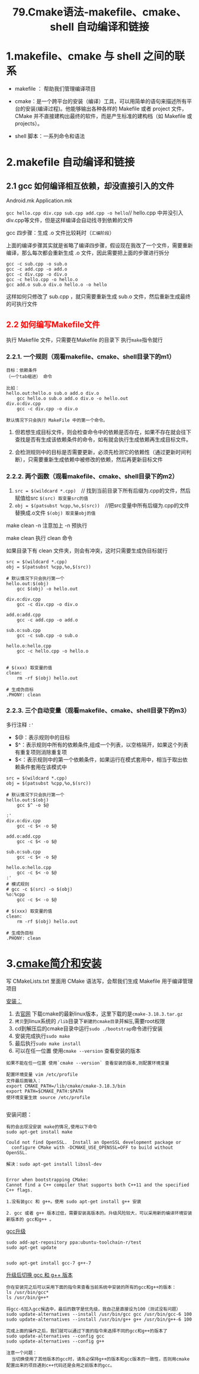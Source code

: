 # <center>79.Cmake语法-makefile、cmake、shell 自动编译和链接<center>

# 1.makefile、cmake 与 shell 之间的联系

- makefile ： 帮助我们管理编译项目   

- cmake：是一个跨平台的安装（编译）工具，可以用简单的语句来描述所有平台的安装(编译过程)。他能够输出各种各样的 Makefile 或者 project 文件，CMake 并不直接建构出最终的软件，而是产生标准的建构档（如 Makefile 或 projects）。

- shell 脚本：一系列命令和语法

# 2.makefile 自动编译和链接

## 2.1 gcc 如何编译相互依赖，却没直接引入的文件

Android.mk  Application.mk 

` gcc hello.cpp div.cpp sub.cpp add.cpp -o hello `// hello.cpp 中并没引入 div.cpp等文件，但是这样编译会自动找寻到依赖的文件

gcc 四步骤：生成 .o 文件比较耗时（`汇编阶段`）

上面的编译步骤其实就是省略了编译四步骤，假设现在我改了一个文件，需要重新编译，那么每次都会重新生成 .o 文件，因此需要把上面的步骤进行拆分

```
gcc -c sub.cpp -o sub.o
gcc -c add.cpp -o add.o
gcc -c div.cpp -o div.o
gcc -c hello.cpp -o hello.o
gcc add.o sub.o div.o hello.o -o hello
```

这样如何只修改了 sub.cpp ，就只需要重新生成 sub.o 文件，然后重新生成最终的可执行文件

## <font color=red>2.2 如何编写Makefile文件</font>

执行 Makefile 文件，只需要在Makefile 的目录下 执行`make`指令就行

### 2.2.1. 一个规则（观看makefile、cmake、shell目录下的m1）

```
目标：依赖条件
（一个tab缩进） 命令

比如：
hello.out:hello.o sub.o add.o div.o
	gcc hello.o sub.o add.o div.o -o hello.out
div.o:div.cpp
	gcc -c div.cpp -o div.o
```

`默认情况下只会执行 MakeFile 中的第一个命令。`

1. 但若想生成目标文件，则会检查命令中的依赖是否存在，如果不存在就会往下查找是否有生成该依赖条件的命令，如有就会执行生成依赖再生成目标文件。

2. 会检测规则中的目标是否需要更新，必须先检测它的依赖性（通过更新时间判断），只需要重新生成依赖中被修改的依赖，然后再更新目标文件


### 2.2.2. 两个函数（观看makefile、cmake、shell目录下的m2）

1. `src = $(wildcard *.cpp)`　// 找到当前目录下所有后缀为.cpp的文件，然后赋值给src `$(src) 取变量src的值`
2. `obj = $(patsubst %cpp,%o,$(src))`　//把src变量中所有后缀为.cpp的文件替换成.o文件 `$(obj) 取变量obj的值`

make clean -n 注意加上 -n 预执行

make clean 执行 clean 命令

如果目录下有 clean 文件夹，则会有冲突，这时只需要生成伪目标就行

```
src = $(wildcard *.cpp)
obj = $(patsubst %cpp,%o,$(src))

# 默认情况下只会执行第一个
hello.out:$(obj)
	gcc $(obj) -o hello.out

div.o:div.cpp
	gcc -c div.cpp -o div.o

add.o:add.cpp
	gcc -c add.cpp -o add.o

sub.o:sub.cpp
	gcc -c sub.cpp -o sub.o

hello.o:hello.cpp
	gcc -c hello.cpp -o hello.o


# $(xxx) 取变量的值
clean:
	rm -rf $(obj) hello.out	

# 生成伪目标
.PHONY: clean
```


### 2.2.3. 三个自动变量（观看makefile、cmake、shell目录下的m3）

多行注释 `:'`

- $@：表示规则中的目标
- $^：表示规则中所有的依赖条件,组成一个列表，以空格隔开，如果这个列表有重复项则消除重复项
- $<：表示规则中的第一个依赖条件，如果运行在模式套用中，相当于取出依赖条件套用在该模式中

```
src = $(wildcard *.cpp)
obj = $(patsubst %cpp,%o,$(src))

# 默认情况下只会执行第一个
hello.out:$(obj)
	gcc $^ -o $@ 

:'
div.o:div.cpp
	gcc -c $< -o $@

add.o:add.cpp
	gcc -c $< -o $@

sub.o:sub.cpp
	gcc -c $< -o $@

hello.o:hello.cpp
	gcc -c $< -o $@
:'
# 模式规则
# gcc -c $(src) -o $(obj)
%o:%cpp
	gcc -c $< -o $@ 

# $(xxx) 取变量的值
clean:
	rm -rf $(obj) hello.out	

# 生成伪目标
.PHONY: clean
```


# 3.[cmake简介和安装](https://www.jianshu.com/p/528eeb266f83)

写 CMakeLists.txt 里面用 CMake 语法写，会帮我们生成 Makefile 用于编译管理项目

[安装：](https://blog.csdn.net/qq_27525611/article/details/104651517)

1. 去[官网](https://cmake.org/download/) 下载cmake的最新linux版本，这里下载的是`cmake-3.18.3.tar.gz`
2. `拷贝`到linux系统的 `/lib`目录下`新建的cmake目录`并`解压`,需要root权限
3. cd到解压后的cmake目录中运行`sudo ./bootstrap`命令进行安装
4. 安装完成执行`sudo make`
5. 最后执行`sudo make install`
6. 可以在任一位置 使用`cmake --version` 查看安装的版本

```
如果不能在任一位置 使用`cmake --version` 查看安装的版本,则配置环境变量

配置环境变量 vim /etc/profile
文件最后面输入：
export CMAKE_PATH=/lib/cmake/cmake-3.18.3/bin
export PATH=$CMAKE_PATH:$PATH
使环境变量生效 source /etc/profile


```

安装问题：

```
有的会出现没安装 make的情况,使用以下命令
sudo apt-get install make

Could not find OpenSSL.  Install an OpenSSL development package or
  configure CMake with -DCMAKE_USE_OPENSSL=OFF to build without OpenSSL.

解决：sudo apt-get install libssl-dev


Error when bootstrapping CMake:
Cannot find a C++ compiler that supports both C++11 and the specified C++ flags.

1.没有装gcc 和 g++。使用 sudo apt-get install g++ 安装

2. gcc 或者 g++ 版本过低，需要安装高版本的。升级风险较大，可以采用新的编译环境安装新版本的 gcc和g++ 。
```

[gcc升级](https://blog.csdn.net/jiangjiang_jian/article/details/80694799)

```
sudo add-apt-repository ppa:ubuntu-toolchain-r/test
sudo apt-get update


sudo apt-get install gcc-7 g++-7
```

[升级后切换 gcc 和 g++ 版本](https://www.cnblogs.com/uestc-mm/p/7511063.html)

```
你在安装完之后可以采用下面的指令来查看当前系统中安装的所有的gcc和g++的版本：
ls /usr/bin/gcc*
ls /usr/bin/g++*

将gcc-6加入gcc候选中，最后的数字是优先级，我自己是直接设为100（测试没有问题）
sudo update-alternatives --install /usr/bin/gcc gcc /usr/bin/gcc-6 100
sudo update-alternatives --install /usr/bin/g++ g++ /usr/bin/g++-6 100

完成上面的操作之后，我们就可以通过下面的指令来选择不同的gcc和g++的版本了
sudo update-alternatives --config gcc
sudo update-alternatives --config g++

注意一个问题：
  当切换使用了其他版本的gcc时，请务必保持g++的版本和gcc版本的一致性，否则用cmake配置出来的项目遇到c++代码还是会用之前版本的gcc。
```


